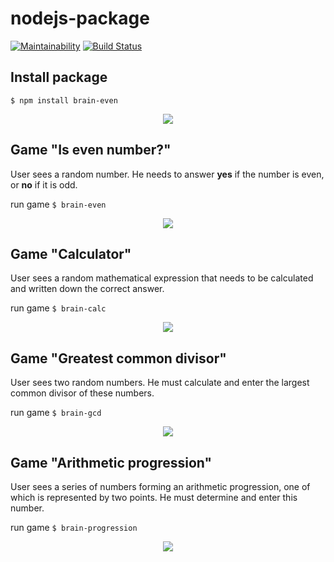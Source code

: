 # nodejs-package

[![Maintainability](https://api.codeclimate.com/v1/badges/d546c7faf7eaaf027096/maintainability)](https://codeclimate.com/github/ivan-vdovin/frontend-project-lvl1/maintainability)
[![Build Status](https://travis-ci.com/ivan-vdovin/frontend-project-lvl1.svg?branch=master)](https://travis-ci.com/ivan-vdovin/frontend-project-lvl1)

## Install package

```$ npm install brain-even```

<p align="center"> <img width=auto height=auto src="gif/install.gif"> </p>

## Game "Is even number?"
User sees a random number. He needs to answer **yes** if the number is even, or **no** if it is odd.

run game ```$ brain-even```

<p align="center"> <img width=auto height=auto src="gif/even.gif"> </p>

## Game "Calculator"
User sees a random mathematical expression that needs to be calculated and written down the correct answer.

run game ```$ brain-calc```

<p align="center"> <img width=auto height=auto src="gif/calc.gif"> </p>

## Game "Greatest common divisor"
User sees two random numbers. He must calculate and enter the largest common divisor of these numbers.

run game ```$ brain-gcd```

<p align="center"> <img width=auto height=auto src="gif/gcd.gif"> </p>

## Game "Arithmetic progression"
User sees a series of numbers forming an arithmetic progression, one of which is represented by two points. He must determine and enter this number.

run game ```$ brain-progression```

<p align="center"> <img width=auto height=auto src="gif/progression.gif"> </p>
